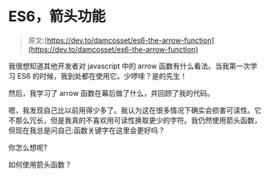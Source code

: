 # ES6，箭头功能

> 原文:[https://dev.to/damcosset/es6-the-arrow-function](https://dev.to/damcosset/es6-the-arrow-function)

我很想知道其他开发者对 javascript 中的 arrow 函数有什么看法。当我第一次学习 ES6 的时候，我到处都在使用它。少啰嗦？是的先生！

然后，我学习了 arrow 函数在幕后做了什么，并回顾了我的代码。

嗯，我发现自己比以前用得少多了。我认为这在很多情况下确实会损害可读性。它不那么冗长，但是我真的不喜欢用可读性换取更少的字符。我仍然使用箭头函数，但现在我总是问自己:函数关键字在这里会更好吗？

你怎么想呢?

如何使用箭头函数？